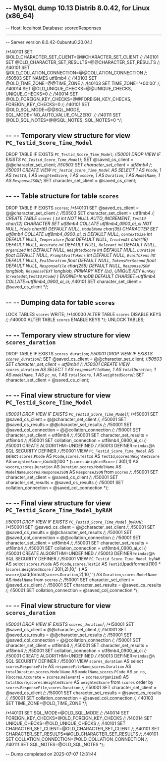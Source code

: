 -- MySQL dump 10.13  Distrib 8.0.42, for Linux (x86_64)
--
-- Host: localhost    Database: scoredResponses
-- ------------------------------------------------------
-- Server version	8.0.42-0ubuntu0.20.04.1

/*!40101 SET @OLD_CHARACTER_SET_CLIENT=@@CHARACTER_SET_CLIENT */;
/*!40101 SET @OLD_CHARACTER_SET_RESULTS=@@CHARACTER_SET_RESULTS */;
/*!40101 SET @OLD_COLLATION_CONNECTION=@@COLLATION_CONNECTION */;
/*!50503 SET NAMES utf8mb4 */;
/*!40103 SET @OLD_TIME_ZONE=@@TIME_ZONE */;
/*!40103 SET TIME_ZONE='+00:00' */;
/*!40014 SET @OLD_UNIQUE_CHECKS=@@UNIQUE_CHECKS, UNIQUE_CHECKS=0 */;
/*!40014 SET @OLD_FOREIGN_KEY_CHECKS=@@FOREIGN_KEY_CHECKS, FOREIGN_KEY_CHECKS=0 */;
/*!40101 SET @OLD_SQL_MODE=@@SQL_MODE, SQL_MODE='NO_AUTO_VALUE_ON_ZERO' */;
/*!40111 SET @OLD_SQL_NOTES=@@SQL_NOTES, SQL_NOTES=0 */;

--
-- Temporary view structure for view `PC_Testid_Score_Time_Model`
--

DROP TABLE IF EXISTS `PC_Testid_Score_Time_Model`;
/*!50001 DROP VIEW IF EXISTS `PC_Testid_Score_Time_Model`*/;
SET @saved_cs_client     = @@character_set_client;
/*!50503 SET character_set_client = utf8mb4 */;
/*!50001 CREATE VIEW `PC_Testid_Score_Time_Model` AS SELECT 
 1 AS `PCode`,
 1 AS `TestId`,
 1 AS `weightedScore`,
 1 AS `wscore`,
 1 AS `Duration`,
 1 AS `ModelName`,
 1 AS `ResponseJSON`*/;
SET character_set_client = @saved_cs_client;

--
-- Table structure for table `scores`
--

DROP TABLE IF EXISTS `scores`;
/*!40101 SET @saved_cs_client     = @@character_set_client */;
/*!50503 SET character_set_client = utf8mb4 */;
CREATE TABLE `scores` (
  `Id` int NOT NULL AUTO_INCREMENT,
  `TestId` char(12) CHARACTER SET utf8mb4 COLLATE utf8mb4_0900_ai_ci NOT NULL,
  `PCode` char(6) DEFAULT NULL,
  `ModelName` char(35) CHARACTER SET utf8mb4 COLLATE utf8mb4_0900_ai_ci DEFAULT NULL,
  `ContextSize` int DEFAULT NULL,
  `Temperature` float DEFAULT NULL,
  `CreatedAt` char(19) DEFAULT NULL,
  `Accurate` int DEFAULT NULL,
  `Relevant` int DEFAULT NULL,
  `Organized` int DEFAULT NULL,
  `WeightedScore` int DEFAULT NULL,
  `Duration` float DEFAULT NULL,
  `PromptEvalTokens` int DEFAULT NULL,
  `EvalTokens` int DEFAULT NULL,
  `EvalDuration` float DEFAULT NULL,
  `TokensPerSecond` float DEFAULT NULL,
  `ResponseFile` char(255) DEFAULT NULL,
  `ResponseJSON` longblob,
  `ResponseTEXT` longblob,
  PRIMARY KEY (`Id`),
  UNIQUE KEY `RunKey` (`CreatedAt`,`TestId`,`PCode`)
) ENGINE=InnoDB DEFAULT CHARSET=utf8mb4 COLLATE=utf8mb4_0900_ai_ci;
/*!40101 SET character_set_client = @saved_cs_client */;

--
-- Dumping data for table `scores`
--

LOCK TABLES `scores` WRITE;
/*!40000 ALTER TABLE `scores` DISABLE KEYS */;
/*!40000 ALTER TABLE `scores` ENABLE KEYS */;
UNLOCK TABLES;

--
-- Temporary view structure for view `scores_duration`
--

DROP TABLE IF EXISTS `scores_duration`;
/*!50001 DROP VIEW IF EXISTS `scores_duration`*/;
SET @saved_cs_client     = @@character_set_client;
/*!50503 SET character_set_client = utf8mb4 */;
/*!50001 CREATE VIEW `scores_duration` AS SELECT 
 1 AS `responseFileName`,
 1 AS `totalDuration`,
 1 AS `modelName`,
 1 AS `pc_no`,
 1 AS `totalScore`,
 1 AS `weightedScore`*/;
SET character_set_client = @saved_cs_client;

--
-- Final view structure for view `PC_Testid_Score_Time_Model`
--

/*!50001 DROP VIEW IF EXISTS `PC_Testid_Score_Time_Model`*/;
/*!50001 SET @saved_cs_client          = @@character_set_client */;
/*!50001 SET @saved_cs_results         = @@character_set_results */;
/*!50001 SET @saved_col_connection     = @@collation_connection */;
/*!50001 SET character_set_client      = utf8mb4 */;
/*!50001 SET character_set_results     = utf8mb4 */;
/*!50001 SET collation_connection      = utf8mb4_0900_ai_ci */;
/*!50001 CREATE ALGORITHM=UNDEFINED */
/*!50013 DEFINER=`nimdas`@`%` SQL SECURITY DEFINER */
/*!50001 VIEW `PC_Testid_Score_Time_Model` AS select `scores`.`PCode` AS `PCode`,`scores`.`TestId` AS `TestId`,`scores`.`WeightedScore` AS `weightedScore`,round((100 * (`scores`.`WeightedScore` / 30)),1) AS `wscore`,`scores`.`Duration` AS `Duration`,`scores`.`ModelName` AS `ModelName`,`scores`.`ResponseJSON` AS `ResponseJSON` from `scores` */;
/*!50001 SET character_set_client      = @saved_cs_client */;
/*!50001 SET character_set_results     = @saved_cs_results */;
/*!50001 SET collation_connection      = @saved_col_connection */;

--
-- Final view structure for view `PC_Testid_Score_Time_Model_byRAM`
--

/*!50001 DROP VIEW IF EXISTS `PC_Testid_Score_Time_Model_byRAM`*/;
/*!50001 SET @saved_cs_client          = @@character_set_client */;
/*!50001 SET @saved_cs_results         = @@character_set_results */;
/*!50001 SET @saved_col_connection     = @@collation_connection */;
/*!50001 SET character_set_client      = utf8mb4 */;
/*!50001 SET character_set_results     = utf8mb4 */;
/*!50001 SET collation_connection      = utf8mb4_0900_ai_ci */;
/*!50001 CREATE ALGORITHM=UNDEFINED */
/*!50013 DEFINER=`nimdas`@`%` SQL SECURITY DEFINER */
/*!50001 VIEW `PC_Testid_Score_Time_Model_byRAM` AS select `scores`.`PCode` AS `PCode`,`scores`.`TestId` AS `TestId`,lpad(format((100 * (`scores`.`WeightedScore` / 30)),2),10,' ') AS `wscore`,lpad(format(`scores`.`Duration`,2),10,' ') AS `Duration`,`scores`.`ModelName` AS `ModelName` from `scores` */;
/*!50001 SET character_set_client      = @saved_cs_client */;
/*!50001 SET character_set_results     = @saved_cs_results */;
/*!50001 SET collation_connection      = @saved_col_connection */;

--
-- Final view structure for view `scores_duration`
--

/*!50001 DROP VIEW IF EXISTS `scores_duration`*/;
/*!50001 SET @saved_cs_client          = @@character_set_client */;
/*!50001 SET @saved_cs_results         = @@character_set_results */;
/*!50001 SET @saved_col_connection     = @@collation_connection */;
/*!50001 SET character_set_client      = utf8mb4 */;
/*!50001 SET character_set_results     = utf8mb4 */;
/*!50001 SET collation_connection      = utf8mb4_0900_ai_ci */;
/*!50001 CREATE ALGORITHM=UNDEFINED */
/*!50013 DEFINER=`nimdas`@`%` SQL SECURITY DEFINER */
/*!50001 VIEW `scores_duration` AS select `scores`.`ResponseFile` AS `responseFileName`,`scores`.`Duration` AS `totalDuration`,`scores`.`ModelName` AS `modelName`,`scores`.`PCode` AS `pc_no`,((`scores`.`Accurate` + `scores`.`Relevant`) + `scores`.`Organized`) AS `totalScore`,`scores`.`WeightedScore` AS `weightedScore` from `scores` order by `scores`.`ResponseFile`,`scores`.`Duration` */;
/*!50001 SET character_set_client      = @saved_cs_client */;
/*!50001 SET character_set_results     = @saved_cs_results */;
/*!50001 SET collation_connection      = @saved_col_connection */;
/*!40103 SET TIME_ZONE=@OLD_TIME_ZONE */;

/*!40101 SET SQL_MODE=@OLD_SQL_MODE */;
/*!40014 SET FOREIGN_KEY_CHECKS=@OLD_FOREIGN_KEY_CHECKS */;
/*!40014 SET UNIQUE_CHECKS=@OLD_UNIQUE_CHECKS */;
/*!40101 SET CHARACTER_SET_CLIENT=@OLD_CHARACTER_SET_CLIENT */;
/*!40101 SET CHARACTER_SET_RESULTS=@OLD_CHARACTER_SET_RESULTS */;
/*!40101 SET COLLATION_CONNECTION=@OLD_COLLATION_CONNECTION */;
/*!40111 SET SQL_NOTES=@OLD_SQL_NOTES */;

-- Dump completed on 2025-07-07 12:31:44
